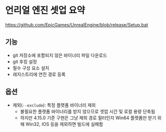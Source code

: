# 언리얼 엔진 셋업 요약

<https://github.com/EpicGames/UnrealEngine/blob/release/Setup.bat> 

## 기능

* git 저장소에 포함되지 않은 바이너리 파일 다운로드
* git 후킹 설정
* 필수 구성 요소 설치
* 레지스트리에 연진 경로 등록

## 옵션

* 제외(`--exclude`): 특정 플랫폼 바이너리 제외
    * 불필요한 플랫폼 바이너리를 받지 않으므로 셋업 시간 및 로컬 용량 단축됨
    * 하지만 4.15.0 기준 구현은 그냥 제외 경로 필터인지 Win64 플랫폼만 받기 위해  Win32, IOS 등을 제외하면 빌드에 실패함
